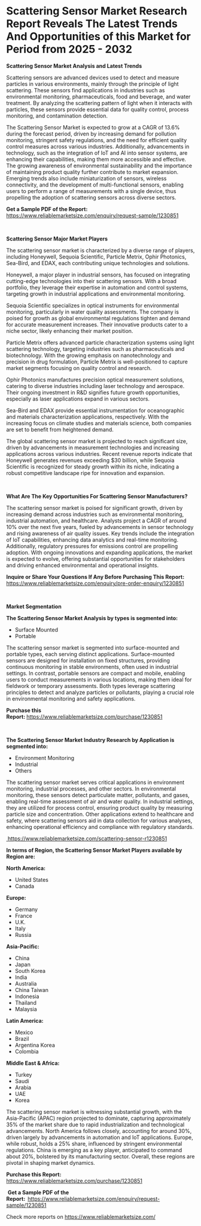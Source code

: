 <p><h1>Scattering Sensor Market Research Report Reveals The Latest Trends And Opportunities of this Market for Period from 2025 - 2032</h1></p><p><strong>Scattering Sensor Market Analysis and Latest Trends</strong></p>
<p><p>Scattering sensors are advanced devices used to detect and measure particles in various environments, mainly through the principle of light scattering. These sensors find applications in industries such as environmental monitoring, pharmaceuticals, food and beverage, and water treatment. By analyzing the scattering pattern of light when it interacts with particles, these sensors provide essential data for quality control, process monitoring, and contamination detection.</p><p>The Scattering Sensor Market is expected to grow at a CAGR of 13.6% during the forecast period, driven by increasing demand for pollution monitoring, stringent safety regulations, and the need for efficient quality control measures across various industries. Additionally, advancements in technology, such as the integration of IoT and AI into sensor systems, are enhancing their capabilities, making them more accessible and effective. The growing awareness of environmental sustainability and the importance of maintaining product quality further contribute to market expansion. Emerging trends also include miniaturization of sensors, wireless connectivity, and the development of multi-functional sensors, enabling users to perform a range of measurements with a single device, thus propelling the adoption of scattering sensors across diverse sectors.</p></p>
<p><strong>Get a Sample PDF of the Report:&nbsp;</strong> <a href="https://www.reliablemarketsize.com/enquiry/request-sample/1230851?utm_campaign=1197&utm_medium=2&utm_source=Github&utm_content=ia&utm_term=13022025&utm_id=scattering-sensor">https://www.reliablemarketsize.com/enquiry/request-sample/1230851</a></p>
<p>&nbsp;</p>
<p><strong>Scattering Sensor Major Market Players</strong></p>
<p><p>The scattering sensor market is characterized by a diverse range of players, including Honeywell, Sequoia Scientific, Particle Metrix, Ophir Photonics, Sea-Bird, and EDAX, each contributing unique technologies and solutions. </p><p>Honeywell, a major player in industrial sensors, has focused on integrating cutting-edge technologies into their scattering sensors. With a broad portfolio, they leverage their expertise in automation and control systems, targeting growth in industrial applications and environmental monitoring.</p><p>Sequoia Scientific specializes in optical instruments for environmental monitoring, particularly in water quality assessments. The company is poised for growth as global environmental regulations tighten and demand for accurate measurement increases. Their innovative products cater to a niche sector, likely enhancing their market position.</p><p>Particle Metrix offers advanced particle characterization systems using light scattering technology, targeting industries such as pharmaceuticals and biotechnology. With the growing emphasis on nanotechnology and precision in drug formulation, Particle Metrix is well-positioned to capture market segments focusing on quality control and research.</p><p>Ophir Photonics manufactures precision optical measurement solutions, catering to diverse industries including laser technology and aerospace. Their ongoing investment in R&D signifies future growth opportunities, especially as laser applications expand in various sectors.</p><p>Sea-Bird and EDAX provide essential instrumentation for oceanographic and materials characterization applications, respectively. With the increasing focus on climate studies and materials science, both companies are set to benefit from heightened demand.</p><p>The global scattering sensor market is projected to reach significant size, driven by advancements in measurement technologies and increasing applications across various industries. Recent revenue reports indicate that Honeywell generates revenues exceeding $30 billion, while Sequoia Scientific is recognized for steady growth within its niche, indicating a robust competitive landscape ripe for innovation and expansion.</p></p>
<p>&nbsp;</p>
<p><strong>What Are The Key Opportunities For Scattering Sensor Manufacturers?</strong></p>
<p><p>The scattering sensor market is poised for significant growth, driven by increasing demand across industries such as environmental monitoring, industrial automation, and healthcare. Analysts project a CAGR of around 10% over the next five years, fueled by advancements in sensor technology and rising awareness of air quality issues. Key trends include the integration of IoT capabilities, enhancing data analytics and real-time monitoring. Additionally, regulatory pressures for emissions control are propelling adoption. With ongoing innovations and expanding applications, the market is expected to evolve, offering substantial opportunities for stakeholders and driving enhanced environmental and operational insights.</p></p>
<p><strong>Inquire or Share Your Questions If Any Before Purchasing This Report:</strong> <a href="https://www.reliablemarketsize.com/enquiry/pre-order-enquiry/1230851?utm_campaign=1197&utm_medium=2&utm_source=Github&utm_content=ia&utm_term=13022025&utm_id=scattering-sensor">https://www.reliablemarketsize.com/enquiry/pre-order-enquiry/1230851</a></p>
<p>&nbsp;</p>
<p><strong>Market Segmentation</strong></p>
<p><strong>The Scattering Sensor Market Analysis by types is segmented into:</strong></p>
<p><ul><li>Surface Mounted</li><li>Portable</li></ul></p>
<p><p>The scattering sensor market is segmented into surface-mounted and portable types, each serving distinct applications. Surface-mounted sensors are designed for installation on fixed structures, providing continuous monitoring in stable environments, often used in industrial settings. In contrast, portable sensors are compact and mobile, enabling users to conduct measurements in various locations, making them ideal for fieldwork or temporary assessments. Both types leverage scattering principles to detect and analyze particles or pollutants, playing a crucial role in environmental monitoring and safety applications.</p></p>
<p><strong>Purchase this Report:&nbsp;</strong><a href="https://www.reliablemarketsize.com/purchase/1230851?utm_campaign=1197&utm_medium=2&utm_source=Github&utm_content=ia&utm_term=13022025&utm_id=scattering-sensor">https://www.reliablemarketsize.com/purchase/1230851</a></p>
<p>&nbsp;</p>
<p><strong>The Scattering Sensor Market Industry Research by Application is segmented into:</strong></p>
<p><ul><li>Environment Monitoring</li><li>Industrial</li><li>Others</li></ul></p>
<p><p>The scattering sensor market serves critical applications in environment monitoring, industrial processes, and other sectors. In environmental monitoring, these sensors detect particulate matter, pollutants, and gases, enabling real-time assessment of air and water quality. In industrial settings, they are utilized for process control, ensuring product quality by measuring particle size and concentration. Other applications extend to healthcare and safety, where scattering sensors aid in data collection for various analyses, enhancing operational efficiency and compliance with regulatory standards.</p></p>
<p><a href="https://www.reliablemarketsize.com/scattering-sensor-r1230851?utm_campaign=1197&utm_medium=2&utm_source=Github&utm_content=ia&utm_term=13022025&utm_id=scattering-sensor">&nbsp;https://www.reliablemarketsize.com/scattering-sensor-r1230851</a></p>
<p><strong>In terms of Region, the Scattering Sensor Market Players available by Region are:</strong></p>
<p>
    <p> <strong> North America: </strong>
        <ul>
            <li>United States</li>
            <li>Canada</li>
        </ul>
        </p> 
    <p> <strong> Europe: </strong>
        <ul>
            <li>Germany</li>
            <li>France</li>
            <li>U.K.</li>
            <li>Italy</li>
            <li>Russia</li>
        </ul>
        </p> 
    <p> <strong> Asia-Pacific: </strong>
        <ul>
            <li>China</li>
            <li>Japan</li>
            <li>South Korea</li>
            <li>India</li>
            <li>Australia</li>
            <li>China Taiwan</li>
            <li>Indonesia</li>
            <li>Thailand</li>
            <li>Malaysia</li>
        </ul>
        </p> 
    <p> <strong> Latin America: </strong>
        <ul>
            <li>Mexico</li>
            <li>Brazil</li>
            <li>Argentina Korea</li>
            <li>Colombia</li>
        </ul>
        </p> 
    <p> <strong> Middle East & Africa: </strong>
        <ul>
            <li>Turkey</li>
            <li>Saudi</li>
            <li>Arabia</li>
            <li>UAE</li>
            <li>Korea</li>
        </ul>
    </p>
    </p>
<p><p>The scattering sensor market is witnessing substantial growth, with the Asia-Pacific (APAC) region projected to dominate, capturing approximately 35% of the market share due to rapid industrialization and technological advancements. North America follows closely, accounting for around 30%, driven largely by advancements in automation and IoT applications. Europe, while robust, holds a 25% share, influenced by stringent environmental regulations. China is emerging as a key player, anticipated to command about 20%, bolstered by its manufacturing sector. Overall, these regions are pivotal in shaping market dynamics.</p></p>
<p><strong>Purchase this Report: </strong><a href="https://www.reliablemarketsize.com/purchase/1230851?utm_campaign=1197&utm_medium=2&utm_source=Github&utm_content=ia&utm_term=13022025&utm_id=scattering-sensor">https://www.reliablemarketsize.com/purchase/1230851</a></p>
<p>&nbsp;<strong>Get a Sample PDF of the Report:&nbsp;&nbsp;</strong><a href="https://www.reliablemarketsize.com/enquiry/request-sample/1230851?utm_campaign=1197&utm_medium=2&utm_source=Github&utm_content=ia&utm_term=13022025&utm_id=scattering-sensor">https://www.reliablemarketsize.com/enquiry/request-sample/1230851</a></p>
<p><strong></strong></p>
<p>Check more reports on <a href="https://www.reliablemarketsize.com/?utm_campaign=1197&utm_medium=2&utm_source=Github&utm_content=ia&utm_term=13022025&utm_id=scattering-sensor">https://www.reliablemarketsize.com/</a></p>